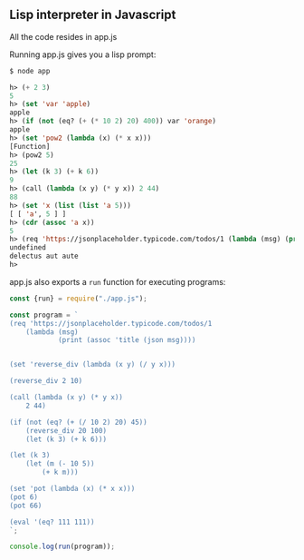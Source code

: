 Lisp interpreter in Javascript
---

All the code resides in app.js

Running app.js gives you a lisp prompt:

```lisp
$ node app

h> (+ 2 3)
5
h> (set 'var 'apple)
apple
h> (if (not (eq? (+ (* 10 2) 20) 400)) var 'orange)
apple
h> (set 'pow2 (lambda (x) (* x x)))
[Function]
h> (pow2 5)
25
h> (let (k 3) (+ k 6))
9
h> (call (lambda (x y) (* y x)) 2 44)
88
h> (set 'x (list (list 'a 5)))
[ [ 'a', 5 ] ]
h> (cdr (assoc 'a x))
5
h> (req 'https://jsonplaceholder.typicode.com/todos/1 (lambda (msg) (print (cdr (assoc 'title (json msg)))))
undefined
delectus aut aute
h>
```

app.js also exports a `run` function for executing programs:

```javascript
const {run} = require("./app.js");

const program = `
(req 'https://jsonplaceholder.typicode.com/todos/1
    (lambda (msg)
            (print (assoc 'title (json msg))))


(set 'reverse_div (lambda (x y) (/ y x)))

(reverse_div 2 10)

(call (lambda (x y) (* y x))
    2 44)

(if (not (eq? (+ (/ 10 2) 20) 45))
    (reverse_div 20 100)
    (let (k 3) (+ k 6)))

(let (k 3)
    (let (m (- 10 5))
        (+ k m)))

(set 'pot (lambda (x) (* x x)))
(pot 6)
(pot 66)

(eval '(eq? 111 111))
`;

console.log(run(program));
```
